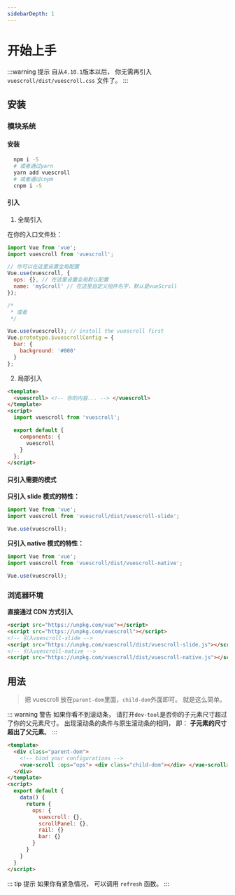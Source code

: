```yaml
---
sidebarDepth: 1
---
```


# 开始上手

:::warning 提示
自从`4.10.1`版本以后， 你无需再引入 `vuescroll/dist/vuescroll.css` 文件了。
:::

## 安装

### 模块系统

#### 安装

```bash
  npm i -S
  # 或者通过yarn
  yarn add vuescroll
  # 或者通过cnpm
  cnpm i -S
```

#### 引入

1. 全局引入

在你的入口文件处：

```javascript
import Vue from 'vue';
import vuescroll from 'vuescroll';

// 你可以在这里设置全局配置
Vue.use(vuescroll, {
  ops: {}, // 在这里设置全局默认配置
  name: 'myScroll' // 在这里自定义组件名字，默认是vueScroll
});

/*
 * 或者
 */

Vue.use(vuescroll); // install the vuescroll first
Vue.prototype.$vuescrollConfig = {
  bar: {
    background: '#000'
  }
};
```

2. 局部引入

```html
<template>
  <vuescroll> <!-- 你的内容... --> </vuescroll>
</template>
<script>
  import vuescroll from 'vuescroll';

  export default {
    components: {
      vuescroll
    }
  };
</script>
```

#### 只引入需要的模式

**只引入 slide 模式的特性：**

```javascript
import Vue from 'vue';
import vuescroll from 'vuescroll/dist/vuescroll-slide';

Vue.use(vuescroll);
```

**只引入 native 模式的特性：**

```javascript
import Vue from 'vue';
import vuescroll from 'vuescroll/dist/vuescroll-native';

Vue.use(vuescroll);
```

### 浏览器环境

**直接通过 CDN 方式引入**

```html
<script src="https://unpkg.com/vue"></script>
<script src="https://unpkg.com/vuescroll"></script>
<!-- 引入vuescroll-slide -->
<script src="https://unpkg.com/vuescroll/dist/vuescroll-slide.js"></script>
<!-- 引入vuescroll-native -->
<script src="https://unpkg.com/vuescroll/dist/vuescroll-native.js"></script>
```

## 用法

> 把 vuescroll 放在`parent-dom`里面，`child-dom`外面即可。 就是这么简单。

::: warning 警告
如果你看不到滚动条， 请打开`dev-tool`是否你的子元素尺寸超过了你的父元素尺寸。 出现滚动条的条件与原生滚动条的相同， 即： **子元素的尺寸超出了父元素**。
:::

```html
<template>
  <div class="parent-dom">
    <!-- bind your configurations -->
    <vue-scroll :ops="ops"> <div class="child-dom"></div> </vue-scroll>
  </div>
</template>
<script>
  export default {
    data() {
      return {
        ops: {
          vuescroll: {},
          scrollPanel: {},
          rail: {}
          bar: {}
        }
      }
    }
  }
</script>
```

::: tip 提示
如果你有紧急情况， 可以调用 `refresh` 函数。
:::
